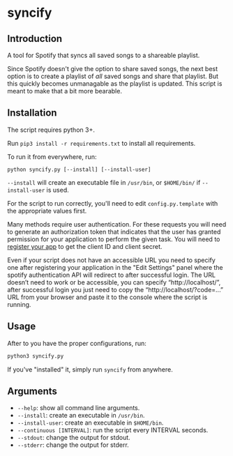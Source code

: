 # syncify

## Introduction

A tool for Spotify that syncs all saved songs to a shareable playlist.

Since Spotify doesn't give the option to share saved songs, the next best option
is to create a playlist of *all* saved songs and share that playlist. But this
quickly becomes unmanagable as the playlist is updated. This script is meant to
make that a bit more bearable.

## Installation

The script requires python 3+.

Run `pip3 install -r requirements.txt` to install all requirements.

To run it from everywhere, run:
```
python syncify.py [--install] [--install-user]
```
`--install` will create an executable file in `/usr/bin`, or `$HOME/bin/` if
`--install-user` is used.

For the script to run correctly, you'll need to edit `config.py.template` with
the appropriate values first.

Many methods require user authentication. For these requests you will need to
generate an authorization token that indicates that the user has granted
permission for your application to perform the given task. You will need to
[register your
app](https://developer.spotify.com/my-applications/#!/applications) to get the
client ID and client secret.

Even if your script does not have an accessible URL you need to specify one
after registering your application in the "Edit Settings" panel where the
spotify authentication API will redirect to after successful login. The URL
doesn’t need to work or be accessible, you can specify “http://localhost/”,
after successful login you just need to copy the “http://localhost/?code=...”
URL from your browser and paste it to the console where the script is running.

## Usage

After to you have the proper configurations, run:
```python
python3 syncify.py
```
If you've "installed" it, simply run `syncify` from anywhere.

## Arguments

- `--help`: show all command line arguments.
- `--install`: create an executable in `/usr/bin`.
- `--install-user`: create an executable in `$HOME/bin`.
- `--continuous [INTERVAL]`: run the script every INTERVAL seconds.
- `--stdout`: change the output for stdout.
- `--stderr`: change the output for stderr.

